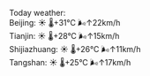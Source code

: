 Today weather:  
Beijing: ☀️   🌡️+31°C 🌬️↑22km/h  
Tianjin: ☀️   🌡️+28°C 🌬️↑15km/h  
Shijiazhuang: ☀️   🌡️+26°C 🌬️↑11km/h  
Tangshan: ☀️   🌡️+25°C 🌬️↑17km/h  
